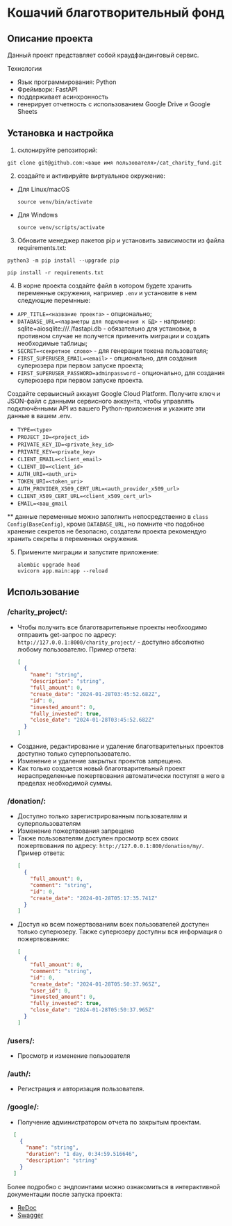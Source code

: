# Кошачий благотворительный фонд

## Описание проекта
Данный проект представляет собой краудфандинговый сервис. 

Технологии
- Язык программирования: Python
- Фреймворк: FastAPI
- поддерживает асинхронность
- генерирует отчетность с использованием Google Drive и Google Sheets

## Установка и настройка
1. склонируйте репозиторий:

  ```
  git clone git@github.com:<ваше имя пользователя>/cat_charity_fund.git
  ```

2. создайте и активируйте виртуальное окружение:
* Для Linux/macOS

    ```
    source venv/bin/activate
    ```

* Для Windows

    ```
    source venv/scripts/activate
    ```
3. Обновите менеджер пакетов pip и установить зависимости из файла requirements.txt:

```
python3 -m pip install --upgrade pip
```

```
pip install -r requirements.txt
```
4. В корне проекта создайте файл в котором будете хранить переменные окружения, например `.env` и установите в нем следующие перемнные:
* `APP_TITLE=<название проекта>` - опционально;
* `DATABASE_URL=<параметры для подключения к БД>` - например: sqlite+aiosqlite:///./fastapi.db - обязательно для установки, в противном случае не получется применить миграции и создать необходимые таблицы;
* `SECRET=<секретное слово>` - для генерации токена пользователя;
* `FIRST_SUPERUSER_EMAIL=<email>` - опционально, для создания суперюзера при первом запуске проекта;
* `FIRST_SUPERUSER_PASSWORD=adminpassword` - опционально, для создания суперюзера при первом запуске проекта.

Создайте сервыисный аккаунт Google Cloud Platform. Получите ключ и JSON-файл с данными сервисного аккаунта, чтобы управлять подключёнными API из вашего Python-приложения и укажите эти данные в вашем .env.
* `TYPE=<type>`
* `PROJECT_ID=<project_id>`
* `PRIVATE_KEY_ID=<private_key_id>`
* `PRIVATE_KEY=<private_key>`
* `CLIENT_EMAIL=<client_email>`
* `CLIENT_ID=<client_id>`
* `AUTH_URI=<auth_uri>`
* `TOKEN_URI=<token_uri>`
* `AUTH_PROVIDER_X509_CERT_URL=<auth_provider_x509_url>`
* `CLIENT_X509_CERT_URL=<client_x509_cert_url>`
* `EMAIL=<ваш_gmail`

** данные переменные можно заполнить непосредственно в `class Config(BaseConfig)`, кроме `DATABASE_URL`, но помните что подобное хранение секретов не безопасно, создатели проекта рекомендую хранить секреты в переменных окружения.

5. Примените миграции и запустите приложение:
   ```
   alembic upgrade head
   uvicorn app.main:app --reload
   ```

## Использование
### /charity_project/:
* Чтобы получить все благотварительные проекты необхоодимо отправить get-запрос по адресу: `http://127.0.0.1:8000/charity_project/` - доступно абсолютно любому пользователю. Пример ответа:
  ```json
  [
    {
      "name": "string",
      "description": "string",
      "full_amount": 0,
      "create_date": "2024-01-28T03:45:52.682Z",
      "id": 0,
      "invested_amount": 0,
      "fully_invested": true,
      "close_date": "2024-01-28T03:45:52.682Z"
    }
  ]
  ```
* Создание, редактирование и удаление благотварительных проектов доступно только суперпользователю.
* Изменение и удаление закрытых проектов запрещено.
* Как только создается новый благотварительный проект нераспределенные пожертвования автоматически поступят в него в пределах необходимой суммы.

### /donation/:
* Доступно только зарегистрированным пользователям и суперпользователям
* Изменение пожертвования запрещено
* Также пользователям доступен просмотр всех своих пожертвования по адресу: `http://127.0.0.1:800/donation/my/`. Пример ответа:
  ```json
  [
    {
      "full_amount": 0,
      "comment": "string",
      "id": 0,
      "create_date": "2024-01-28T05:17:35.741Z"
    }
  ]
  ```
* Доступ ко всем пожертвованиям всех пользователей доступен только суперюзеру. Также суперюзеру доступны вся информация о пожертвованиях:
  ```json
  [
    {
      "full_amount": 0,
      "comment": "string",
      "id": 0,
      "create_date": "2024-01-28T05:50:37.965Z",
      "user_id": 0,
      "invested_amount": 0,
      "fully_invested": true,
      "close_date": "2024-01-28T05:50:37.965Z"
    }
  ]
  ```

### /users/:
* Просмотр и изменение пользователя

### /auth/:
* Регистрация и авторизация пользователя.

### /google/:
* Получение администратором отчета по закрытым проектам.
```json
  [
    {
      "name": "string",
      "duration": "1 day, 0:34:59.516646",
      "description": "string"
    }
  ]
  ```

Более подробно с эндпоинтами можно ознакомиться в интерактивной документации после запуска проекта:
* [ReDoc](http://127.0.0.1:8000/docs)
* [Swagger](http://127.0.0.1:800/redoc)
  
